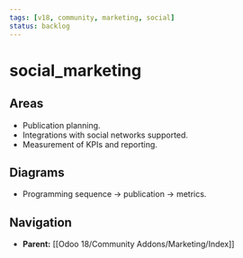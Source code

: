 ```yaml
---
tags: [v18, community, marketing, social]
status: backlog
---
```

# social_marketing

## Areas
- Publication planning.
- Integrations with social networks supported.
- Measurement of KPIs and reporting.

## Diagrams
- Programming sequence -> publication -> metrics.








## Navigation
- **Parent:** [[Odoo 18/Community Addons/Marketing/Index]]
